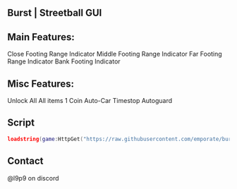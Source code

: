 ## Burst | Streetball GUI

## Main Features:

Close Footing Range Indicator
Middle Footing Range Indicator
Far Footing Range Indicator
Bank Footing Indicator

## Misc Features:

Unlock All
All items 1 Coin
Auto-Car 
Timestop
Autoguard

## Script

```lua
loadstring(game:HttpGet("https://raw.githubusercontent.com/emporate/burst/main/main"))()
```
## Contact

@l9p9 on discord
